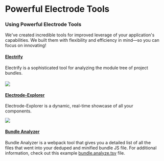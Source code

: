 # Powerful Electrode Tools

### Using Powerful Electrode Tools

We've created incredible tools for improved leverage of your application's capabilities. We built them with flexibility and efficiency in mind—so you can focus on innovating!

#### [Electrify](./powerful-electrode-tools/electrify.md)
Electrify is a sophisticated tool for analyzing the module tree of project bundles.

#### ![](https://cloud.githubusercontent.com/assets/360041/18318796/ea0ddae4-74d7-11e6-89cb-08e02e4b1683.gif)

#### [Electrode-Explorer](./powerful-electrode-tools/electrode-explorer.md)
Electrode-Explorer is a dynamic, real-time showcase of all your components.

![](http://www.electrode.io/img/electrode-explorer.png)

#### [Bundle Analyzer](./powerful-electrode-tools/bundle-analyzer.md)
Bundle Analyzer is a webpack tool that gives you a detailed list of all the files that went into your deduped and minified bundle JS file. For additional information, check out this example   [bundle.analyze.tsv](https://docs.google.com/spreadsheets/d/1IomT2fYCKEwVY0CO-0jImc7CBj_uAmgy70Egsm4CnVE/preview?usp=embed_googleplus) file.
